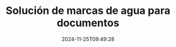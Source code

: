 ---
############################# Static ############################
layout: "family"
date:  2024-11-25T09:49:28
draft: false

product: "Watermark"
product_tag: "watermark"

lang: es

############################# Head ############################
head_title: "Documento Marca de agua C# Java Node.js Python | agregar marca de agua"
head_description: "Añade una marca de agua a PDF, imágenes y documentos. Solución de marcas de agua para Microsoft Office, PDF, OpenDocument, imágenes, etc."

############################# Header ############################
title: "Solución de marcas de agua para documentos"
description:  |
  Añada marcas de agua de texto e imágenes a sus documentos e imágenes.

  Busque y modifique las marcas de agua de los documentos de forma cómoda.

  Obtenga información sobre las marcas de agua que aparecen en sus documentos.

############################# Supported Platforms ###############################
supported_platforms:
  enable: true
  head_title: "Elige tu plataforma"
  title: "Independencia de la plataforma"
  description: "La biblioteca GroupDocs.Watermark admite los siguientes sistemas operativos y marcos:"
  details_link_title: "Obtenga más información"

  items:
    # items loop
    - title: ".NET"
      description: GroupDocs.Watermark .NET 
      color: "blue"
      tag: "net"
      link: "/watermark/net/"
      features_link: "https://docs.groupdocs.com/watermark/net/system-requirements/"
      features:
          # features loop
          - rows: "4"
            content: |
                    .NET Framework 4.5 or higher <br> .NET Core 3.0 or higher <br> .NET 5.0 or higher
      
          # features loop
          - rows: "1"
            content: |
                    Windows <br> Linux <br> Mac OS
      
          # features loop
          - rows: "3"
            content: |
                    Microsoft Visual Studio <br> JetBrains Rider <br> Microsoft Visual Code
      
          # features loop
          - rows: "1"
            content: |
                    50+ file formats
      

    # items loop
    - title: "Java"
      description: GroupDocs.Watermark Java
      color: "red"
      tag: "java"
      link: "/watermark/java/"
      features_link: "https://docs.groupdocs.com/watermark/java/system-requirements/"
      features:
          # features loop
          - rows: "4"
            content: |
                    Java 8 or higher <br> Kotlin
      
          # features loop
          - rows: "1"
            content: |
                    Windows <br> Linux <br> Mac OS
      
          # features loop
          - rows: "3"
            content: |
                    IntelliJ IDEA <br> Eclipse <br> NetBeans
      
          # features loop
          - rows: "1"
            content: |
                    50+ file formats

    # items loop
    - title: "Node.js"
      description: GroupDocs.Watermark Node.js
      color: "green"
      tag: "nodejs-java"
      link: "/watermark/nodejs-java/"
      features_link: "https://docs.groupdocs.com/watermark/nodejs-java/system-requirements/"
      features:
          # features loop
          - rows: "4"
            content: |
                    Node.js 16+ and J2SE 8.0 (1.8)+
      
          # features loop
          - rows: "1"
            content: |
                    Windows <br> Linux <br> Mac OS
      
          # features loop
          - rows: "3"
            content: |
                    Atom <br> Visual Studio Code <br> Cualquier otro editor de texto
      
          # features loop
          - rows: "1"
            content: |
                    50+ file formats

    # items loop
    - title: "Python"
      description: GroupDocs.Watermark Python
      color: "yellow"
      tag: "python-net"
      link: "/watermark/python-net/"
      features_link: "https://docs.groupdocs.com/watermark/python-net/system-requirements/"
      features:
          # features loop
          - rows: "3"
            content: |
                    Python 3.9+ and .Net 6+
      
          # features loop
          - rows: "1"
            content: |
                    Windows <br> Linux <br> Mac OS
      
          # features loop
          - rows: "4"
            content: |
                    IDLE <br> PyCharm <br> Visual Studio Code
      
          # features loop
          - rows: "1"
            content: |
                    50+ file formats

############################# Features ###############################
features:
  enable: true
  title: "Revisión de funciones de GroupDocs.Watermark"
  description: "La biblioteca diseñada para agregar, buscar y actualizar varios tipos de marcas de agua para formatos de documentos populares."

  items:
    # items loop
    - icon: "protect"
      title: "Proteja los archivos con marcas de agua"
      content: "Añada marcas de agua de texto e imágenes a sus documentos empresariales."

    # items loop
    - icon: "search"
      title: "Búsqueda de marcas de agua existentes"
      content: "Obtenga información detallada sobre las marcas de agua colocadas anteriormente en el documento."

    # items loop
    - icon: "manipulate"
      title: "Manipule las marcas de agua del documento"
      content: "Controla el texto, el estilo, la imagen y otras funciones de marca de agua."

    # items loop
    - icon: "additional"
      title: "Diversas funciones adicionales"
      content: "Obtenga información del documento, actualice los hipervínculos o el fondo de las páginas, etc."

############################# Code samples ############################
code_samples:
  enable: true
  title: "Proteja los documentos mediante marcas de agua"
  description: "GroupDocs.Watermark ejemplos de códigos de operaciones típicos."
  items:
    # code sample loop
    - title: "Crear una marca de agua."
      content: |
       Para añadir una marca de agua a un documento, proporcione la ruta al archivo de destino. Tiene muchas opciones entre las que elegir para obtener una marca de agua personalizada en una página específica.
      samples:
        - language: "C#"
          color: "blue"
          content: |
            ```csharp {style=abap}   
            // Especifique el documento al que desea añadir una marca de agua
            using (Watermarker watermarker = new Watermarker("source.docx"))
            {
                // Crear objeto de marca de agua
                TextWatermark watermark = new TextWatermark("top secret", new Font("Arial", 36));

                // Definir las opciones de marca de agua
                watermark.ForegroundColor = Color.Red;
                watermark.HorizontalAlignment = HorizontalAlignment.Center;
                watermark.VerticalAlignment = VerticalAlignment.Center;

                // Agregue una marca de agua y guarde el archivo procesado
                watermarker.Add(watermark);
                watermarker.Save("result.docx");
            }
            ```
        - language: "Java"
          color: "red"
          content: |
            ```java {style=abap}   
            // Especifique el documento al que desea añadir una marca de agua
            Watermarker watermarker = new Watermarker("source.docx");

            // Crear objeto de marca de agua
            TextWatermark watermark = new TextWatermark("top secret", new Font("Arial", 36));

            // Definir las opciones de marca de agua
            watermark.setForegroundColor(Color.getRed());
            watermark.setHorizontalAlignment(HorizontalAlignment.Center);
            watermark.setVerticalAlignment(VerticalAlignment.Center);

            // Agregue una marca de agua y guarde el archivo procesado
            watermarker.add(watermark);
            watermarker.save("result.docx");
            watermarker.close();
            ```
        - language: "TypeScript"
          color: "green"
          content: |
            ```javascript {style=abap}  
            // Especifique el documento al que desea añadir una marca de agua
            const watermarker = new Watermarker("source.docx");

            // Crear objeto de marca de agua
            const watermark = new TextWatermark("top secret", new Font("Arial", 36));

            // Definir las opciones de marca de agua
            watermark.setForegroundColor(Color.getRed());
            watermark.setHorizontalAlignment(HorizontalAlignment.Center);
            watermark.setVerticalAlignment(VerticalAlignment.Center);

            // Agregue una marca de agua y guarde el archivo procesado
            watermarker.add(watermark);
            watermarker.save("result.docx");
            ```
        - language: "Python"
          color: "yellow"
          content: |
            ```python {style=abap}  
            def run():
                # Especifique el documento al que desea añadir una marca de agua
                with groupdocs.watermark.Watermarker("source.docx") as watermarker:
                    font = groupdocs.watermark.watermarks.Font("Arial", 36.0)

                    # Crear objeto de marca de agua
                    watermark = groupdocs.watermark.watermarks.TextWatermark("top secret", font)

                    # Definir las opciones de marca de agua
                    watermark.foreground_color = groupdocs.watermark.watermarks.Color.red;
                    watermark.horizontal_alignment = groupdocs.watermark.common.HorizontalAlignment.CENTER
                    watermark.vertical_alignment = groupdocs.watermark.common.VerticalAlignment.CENTER

                    # Agregue una marca de agua y guarde el archivo procesado
                    watermarker.add(watermark)
                    watermarker.save("result.docx")
            ```


############################# Supported Formats ###############################
formats:
  enable: true
  title: "Compatible con más de 50 formatos de archivo"
  description: "GroupDocs.Watermark proporciona marcas de agua para los formatos populares de documentos y archivos."

############################# Metrics ###############################
metrics:
  enable: true
  title: "Datos estadísticos de nuestra biblioteca"
  description: "Sumérjase en las métricas clave y revele información sobre nuestros logros, impacto y crecimiento."

  items:
    # items loop
    - number: "50+"
      title: "Formatos compatibles"
      content: "La biblioteca puede procesar más de 50 de los formatos de archivo más populares."

    # items loop
    - number: "500k"
      title: "NuGet descargas"
      content: "GroupDocs.Watermark for .NET es una biblioteca popular con más de 500 000 descargas en NuGet."

    # items loop
    - number: "15k"
      title: "Descargas de Maven"
      content: "Con más de 15 000 descargas en Maven, GroupDocs.Watermark es una opción popular entre Java desarrolladores."

    # items loop
    - number: "140+"
      title: "Clientes satisfechos"
      content: "Los desarrolladores individuales y las principales empresas de todo el mundo prefieren nuestras bibliotecas para crear soluciones innovadoras."


############################# Customers ###############################
customers:
  enable: true
  title: "Nuestros clientes satisfechos"
  description: "GroupDocs bibliotecas son empleadas por marcas reconocidas y distinguidas de todo el mundo."

  items:
    # items loop
    - title: "BenQ Corporation"
      logo: "benq"
      
    # items loop
    - title: "Nasdaq Stock Market"
      logo: "nasdaq"
      
    # items loop
    - title: "AT&T Inc."
      logo: "att"
      
    # items loop
    - title: "Customer logo AstraZeneca"
      logo: "astrazeneca"
      
    # items loop
    - title: "Central Bank of Argentina"
      logo: "argentinacentralbank"
      
    # items loop
    - title: "Roche Holding AG"
      logo: "roche"
      
    # items loop
    - title: "Capita"
      logo: "capita"
      
    # items loop
    - title: "Axa S.A."
      logo: "axa"
      
    # items loop
    - title: "Instructure Inc."
      logo: "instructure"
      
    # items loop
    - title: "Wipro"
      logo: "wipro"


############################# Actions ###############################
actions:
  enable: true
  title: "¿Estás listo para empezar?"
  description: "Prueba GroupDocs.Watermark funciones gratis en tu plataforma"

  items:
    # items loop
    - title: ".NET"
      color: "blue"
      link: "/watermark/net/"

    # items loop
    - title: "Java"
      color: "red"
      link: "/watermark/java/"

    # items loop
    - title: "Node.js"
      color: "green"
      link: "/watermark/nodejs-java/"      

############################# FAQ ###############################
faq:
  enable: true
  title: "Preguntas frecuentes"
  description: "Consulta nuestras preguntas frecuentes"

  items:
    # items loop
    - question: "¿GroupDocs.Watermark necesita bibliotecas externas para manipular documentos?"
      answer: "GroupDocs.Watermark funciona de forma independiente, sin necesidad de software de terceros como Adobe Acrobat, Microsoft Office, etc."

    # items loop
    - question: "¿Puedo probar GroupDocs.Watermark funciones antes de comprar?"
      answer: "¡Sí, GroupDocs.Watermark ofrece una prueba gratuita! Instálala y pruébala, pero ten en cuenta que las versiones de prueba añaden «insignias de prueba» a tus documentos y solo se procesan las 3 primeras páginas. ¿Quieres disfrutar de la experiencia completa? Obtenga una licencia temporal gratuita de 30 días para disfrutar de todas las funciones. Consulta los detalles en [licencia temporal](https://purchase.groupdocs.com/temporary-license/)."

    # items loop
    - question: "¿Qué tipos de licencia se proporcionan?"
      answer: "¿Necesitas una licencia GroupDocs.Watermark? ¡Tenemos opciones! Elija entre las licencias en función de muchas opciones. Número de desarrolladores de tu equipo. Ubicaciones de implementación, como oficinas individuales o lugares de trabajo remotos. ¿La distribución para clientes finales necesita compartir el SDK/API con los clientes? Como alternativa, existe una licencia de uso mensual: paga solo por lo que usas con los planes con contador. Sumérgete más y encuentra el [precio perfecto](https://purchase.groupdocs.com/pricing/watermark/net/)."

############################# Cloud Links ###############################
cloud_links:
  enable: true
  title: "GroupDocs.Watermark API de bajo código"
  description: "Agregue marcas de agua a los archivos mediante su aplicación mediante nuestra API REST basada en la nube."
  
  items:
    # items loop
    - title: "GroupDocs.Watermark Cloud for cURL"
      content: "Usa la API cURL REST ful para añadir marcas de agua a PDF, Word, Excel, PowerPoint, JPEG y otros formatos de archivo populares."
      icon: "groupdocs_watermark-for-curl"
      link: "https://products.groupdocs.cloud/watermark/curl"

    # items loop
    - title: "GroupDocs.Watermark Cloud for .NET"
      content: "Potencie sus .NET aplicaciones con funciones de marca de agua de documentos de Cloud SDK para .NET. Proteja los documentos empresariales por su cuenta."
      icon: "groupdocs_watermark-for-net"
      link: "https://products.groupdocs.cloud/watermark/net"

    # items loop
    - title: "GroupDocs.Watermark Cloud for Java"
      content: "El SDK GroupDocs.Watermark diseñado para Java ofrece nuevas posibilidades para sus Java aplicaciones y archivos empresariales."
      icon: "groupdocs_watermark-for-java"
      link: "https://products.groupdocs.cloud/watermark/java"

############################# App links ###############################
app_links:
  enable: true
  title: "GroupDocs.Watermark Aplicaciones web"
  description: "GroupDocs otorga acceso a la aplicación web para añadir marcas de agua a sus documentos. Puedes añadir marcas de agua a más de 50 formatos de archivo populares en tu navegador favorito DE FORMA GRATUITA."

  items:
    # items loop
    - title: "GroupDocs.Watermark Total"
      content: "Herramienta en línea para añadir marcas de agua a los documentos desde cualquier dispositivo."
      icon: "groupdocs_watermark-app"
      link: "https://products.groupdocs.app/watermark/total"

    # items loop
    - title: "GroupDocs.Watermark DOCX"
      content: "Watermark MS Word DOCX en línea."
      icon: "groupdocs_words-app"
      link: "https://products.groupdocs.app/watermark/docx"

    # items loop
    - title: "GroupDocs.Watermark PDF"
      content: "Proteja PDF documentos en línea."
      icon: "groupdocs_pdf-app"
      link: "https://products.groupdocs.app/watermark/pdf"


      


---